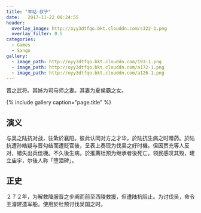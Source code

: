 ```yaml
---
title: "羊祜·叔子"
date:   2017-11-22 08:24:55
header:
  overlay_image: http://oyy3dtfqo.bkt.clouddn.com/s322-1.png
  overlay_filter: 0.5
categories:
  - Games
  - Sango
gallery:
  - image_path: http://oyy3dtfqo.bkt.clouddn.com/193-1.png
  - image_path: http://oyy3dtfqo.bkt.clouddn.com/a172-1.png
  - image_path: http://oyy3dtfqo.bkt.clouddn.com/a126-1.png
---
```


晋之武将。其姊为司马师之妻。其妻为夏侯霸之女。

{% include gallery caption="page.title" %}

## 演义

与吴之陆抗对战，驻紮於襄阳。彼此认同对方之才华，於陆抗生病之时赠药。於陆抗遭孙皓疑与晋勾结而遭贬官後，呈表上奏现为伐吴之好时機。但因贾充等人反对，错失出兵佳機。不久後生病，於推薦杜预为继承者後死亡。领民感叹其殁，建立庙宇，尔後人称「堕泪碑」。

## 正史

２７２年，为解救降服晋之步阐而前至西陵救援，但遭陆抗阻止。为讨伐吴，命令王濬建造军船。使用於杜预讨伐吴国之时。